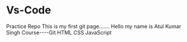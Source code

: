 # Vs-Code
Practice Repo
This is my first git page.......
Hello my name is Atul Kumar Singh
Course----Git
HTML
CSS
JavaScript


